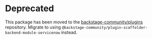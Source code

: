 # Deprecated

This package has been moved to the [backstage-community/plugins](https://github.com/backstage/community-plugins) repository. Migrate to using `@backstage-community/plugin-scaffolder-backend-module-servicenow` instead.
